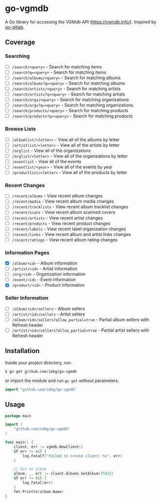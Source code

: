# go-vgmdb

A Go library for accessing the VGMdb API (https://vgmdb.info/). Inspired by [go-gitlab](https://github.com/xanzy/go-gitlab).

## Coverage

### Searching

- [ ] `/search/<query>` - Search for matching items
- [ ] `/search?q=<query>` - Search for matching items
- [ ] `/search/albums/<query>` - Search for matching albums
- [ ] `/search/albums?q=<query>` - Search for matching albums
- [ ] `/search/artists/<query>` - Search for matching artists
- [ ] `/search/artists?q=<query>` - Search for matching artists
- [ ] `/search/orgs/<query>` - Search for matching organizations
- [ ] `/search/orgs?q=<query>` - Search for matching organizations
- [ ] `/search/products/<query>` - Search for matching products
- [ ] `/search/products?q=<query>` - Search for matching products

### Browse Lists

- [ ] `/albumlist/<letter>` - View all of the albums by letter
- [ ] `/artistlist/<letter>` - View all of the artists by letter
- [ ] `/orglist` - View all of the organizations
- [ ] `/orglist/<letter>` - View all of the organizations by letter
- [ ] `/eventlist` - View all of the events
- [ ] `/eventlist/<year>` - View all of the events by year
- [ ] `/productlist/<letter>` - View all of the products by letter

### Recent Changes

- [ ] `/recent/albums` - View recent album changes
- [ ] `/recent/media` - View recent album media changes
- [ ] `/recent/tracklists` - View recent album tracklist changes
- [ ] `/recent/scans` - View recent album scanned covers
- [ ] `/recent/artists` - View recent artist changes
- [ ] `/recent/products` - View recent product changes
- [ ] `/recent/labels` - View recent label organization changes
- [ ] `/recent/links` - View recent album and artist links changes
- [ ] `/recent/ratings` - View recent album rating changes

### Information Pages

- [x] `/album/<id>` - Album information
- [ ] `/artist/<id>` - Artist information
- [ ] `/org/<id>` - Organization information
- [ ] `/event/<id>` - Event information
- [x] `/product/<id>` - Product information

### Seller Information

- [ ] `/album/<id>/sellers` - Album sellers
- [ ] `/artist/<id>/sellers` - Artist sellers
- [ ] `/album/<id>/sellers?allow_partial=true` - Partial album sellers with Refresh header
- [ ] `/artist/<id>/sellers?allow_partial=true` - Partial artist sellers with Refresh header

## Installation

Inside your project directory, run:

```console
$ go get github.com/imkg/go-vgmdb
```

or import the module and run `go get` without parameters.

```go
import "github.com/imkg/go-vgmdb"
```

## Usage

```go
package main

import (
	"github.com/imkg/go-vgmdb"
)

func main() {
	client, err := vgmdb.NewClient()
	if err != nil {
		log.Fatalf("Failed to create client: %v", err)
	}

	// Get an album
	album, _, err := client.Albums.GetAlbum(75832)
	if err != nil {
		log.Fatal(err)
	}
	fmt.Println(album.Name)
}
```